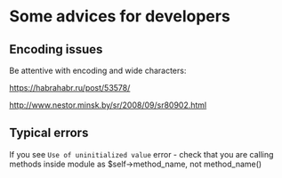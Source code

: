 # Some advices for developers 


## Encoding issues

Be attentive with encoding and wide characters: 

https://habrahabr.ru/post/53578/

http://www.nestor.minsk.by/sr/2008/09/sr80902.html



## Typical errors

If you see ```Use of uninitialized value``` error - check that you are calling methods inside module as $self->method_name, not method_name()

